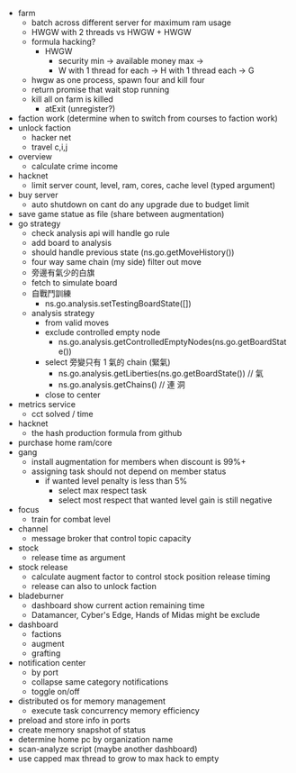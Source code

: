 - farm
  - batch across different server for maximum ram usage
  - HWGW with 2 threads vs HWGW + HWGW
  - formula hacking?
    - HWGW
      - security min -> available money max ->
      - W with 1 thread for each -> H with 1 thread each -> G
  - hwgw as one process, spawn four and kill four
  - return promise that wait stop running
  - kill all on farm is killed
    - atExit (unregister?)
- faction work (determine when to switch from courses to faction work)
- unlock faction
  - hacker net
  - travel c,i,j
- overview
  - calculate crime income
- hacknet
  - limit server count, level, ram, cores, cache level (typed argument)
- buy server
  - auto shutdown on cant do any upgrade due to budget limit
- save game statue as file (share between augmentation)
- go strategy
  - check analysis api will handle go rule
  - add board to analysis
  - should handle previous state (ns.go.getMoveHistory())
  - four way same chain (my side) filter out move
  - 旁邊有氣少的白旗
  - fetch to simulate board
  - 自戰鬥訓練
    - ns.go.analysis.setTestingBoardState([])
  - analysis strategy
    - from valid moves
    - exclude controlled empty node
      - ns.go.analysis.getControlledEmptyNodes(ns.go.getBoardState())
    - select 旁變只有 1 氣的 chain (緊氣)
      - ns.go.analysis.getLiberties(ns.go.getBoardState()) // 氣
      - ns.go.analysis.getChains() // 連 洞
    - close to center
- metrics service
  - cct solved / time
- hacknet
  - the hash production formula from github
- purchase home ram/core
- gang
  - install augmentation for members when discount is 99%+
  - assigning task should not depend on member status
    - if wanted level penalty is less than 5%
      - select max respect task
      - select most respect that wanted level gain is still negative
- focus
  - train for combat level
- channel
  - message broker that control topic capacity
- stock
  - release time as argument
- stock release
  - calculate augment factor to control stock position release timing
  - release can also to unlock faction
- bladeburner
  - dashboard show current action remaining time
  - Datamancer, Cyber's Edge, Hands of Midas might be exclude
- dashboard
  - factions
  - augment
  - grafting
- notification center
  - by port
  - collapse same category notifications
  - toggle on/off
- distributed os for memory management
  - execute task concurrency memory efficiency
- preload and store info in ports
- create memory snapshot of status
- determine home pc by organization name
- scan-analyze script (maybe another dashboard)
- use capped max thread to grow to max hack to empty